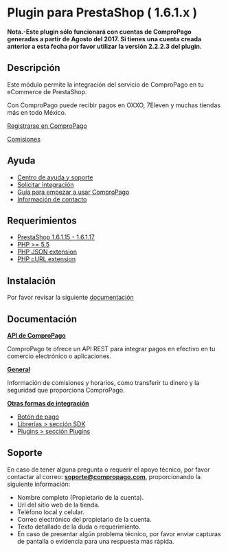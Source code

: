 Plugin para PrestaShop ( 1.6.1.x ) 
=================================================

**Nota.-Este plugin sólo funcionará con cuentas de ComproPago generadas a partir de Agosto del 2017. Si tienes una cuenta creada anterior a esta fecha por favor utilizar la versión 2.2.2.3 del plugin.**

## Descripción
Este módulo permite la integración del servicio de ComproPago en tu eCommerce de PrestaShop. 

Con ComproPago puede recibir pagos en OXXO, 7Eleven y muchas tiendas más en todo México.

[Registrarse en ComproPago ](https://compropago.com/)

[Comisiones](https://www.compropago.com/comisiones/)

## Ayuda

- [Centro de ayuda y soporte](https://compropago.com/ayuda-y-soporte)
- [Solicitar integración](https://compropago.com/integracion)
- [Guía para empezar a usar ComproPago](https://compropago.com/ayuda-y-soporte/como-comenzar-a-usar-compropago)
- [Información de contacto](https://compropago.com/contacto)

## Requerimientos
* [PrestaShop 1.6.1.15 - 1.6.1.17](https://www.prestashop.com/)
* [PHP >= 5.5](http://www.php.net/)
* [PHP JSON extension](http://php.net/manual/en/book.json.php)
* [PHP cURL extension](http://php.net/manual/en/book.curl.php)

## Instalación

Por favor revisar la siguiente [documentación](http://demo.compropago.com/list/plugins/prestashop.php)

## Documentación

**[API de ComproPago](https://compropago.com/documentacion/api)**

ComproPago te ofrece un API REST para integrar pagos en efectivo en tu comercio electrónico o aplicaciones.


**[General](https://compropago.com/documentacion)**

Información de comisiones y horarios, como transferir tu dinero y la seguridad que proporciona ComproPago.

**[Otras formas de integración](https://compropago.com/soluciones/)**
* [Botón de pago](https://compropago.com/documentacion/boton-pago)
* [Librerías > sección SDK](http://demo.compropago.com/)
* [Plugins > sección Plugins](http://demo.compropago.com/)

## Soporte

En caso de tener alguna pregunta o requerir el apoyo técnico, por favor contactar al correo: **soporte@compropago.com**, proporcionando la siguiente información:

- Nombre completo (Propietario de la cuenta).
- Url del sitio web de la tienda.
- Teléfono local y celular.
- Correo electrónico del propietario de la cuenta.
- Texto detallado de la duda o requerimiento.
- En caso de presentar algún problema técnico, por favor enviar capturas de pantalla o evidencia para una respuesta más rápida.